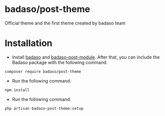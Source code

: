 # badaso/post-theme
Official theme and the first theme created by badaso team

# Installation

- Install [badaso](https://github.com/uasoft-indonesia/badaso) and [badaso-post-module](https://github.com/uasoft-indonesia/badaso-post-module). After that, you can include the Badaso package with the following command.

```
composer require badaso/post-theme
```

- Run the following command.
```
npm install
```

- Run the following command.

```
php artisan badaso-post-theme:setup
```
